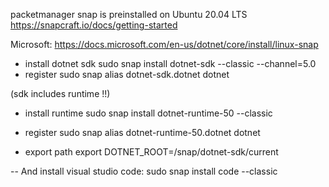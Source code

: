 

packetmanager snap is preinstalled on Ubuntu 20.04 LTS
https://snapcraft.io/docs/getting-started

Microsoft:
https://docs.microsoft.com/en-us/dotnet/core/install/linux-snap

- install dotnet sdk
sudo snap install dotnet-sdk --classic --channel=5.0
- register
sudo snap alias dotnet-sdk.dotnet dotnet


(sdk includes runtime !!)
- install runtime
sudo snap install dotnet-runtime-50 --classic
- register
sudo snap alias dotnet-runtime-50.dotnet dotnet


- export path
export DOTNET_ROOT=/snap/dotnet-sdk/current

-- 
And install visual studio code:
sudo snap install code --classic